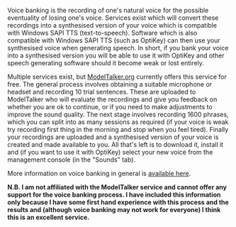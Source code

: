 Voice banking is the recording of one's natural voice for the possible eventuality of losing one's voice. Services exist which will convert these recordings into a synthesised version of your voice which is compatible with Windows SAPI TTS (text-to-speech). Software which is also compatible with Windows SAPI TTS (such as OptiKey) can then use your synthesised voice when generating speech. In short, if you bank your voice into a synthesised version you will be able to use it with OptiKey and other speech generating software should it become weak or lost entirely.

Multiple services exist, but [ModelTalker.org](https://www.modeltalker.org/build-your-voice/) currently offers this service for free. The general process involves obtaining a suitable microphone or headset and recording 10 trial sentences. These are uploaded to ModelTalker who will evaluate the recordings and give you feedback on whether you are ok to continue, or if you need to make adjustments to improve the sound quality. The next stage involves recording 1600 phrases, which you can split into as many sessions as required (if your voice is weak try recording first thing in the morning and stop when you feel tired). Finally your recordings are uploaded and a synthesised version of your voice is created and made available to you. All that's left is to download it, install it and (if you want to use it with OptiKey) select your new voice from the management console (in the "Sounds" tab).

More information on voice banking in general is [available here](http://www.alsforums.com/guides/documents/Voice-Banking-Guidelines.pdf).

**N.B. I am not affiliated with the ModelTalker service and cannot offer any support for the voice banking process. I have included this information only because I have some first hand experience with this process and the results and (although voice banking may not work for everyone) I think this is an excellent service.**
